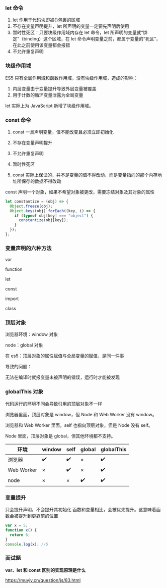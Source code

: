 ### let 命令

1. let 作用于代码块即被{}包裹的区域
2. 不存在变量声明提升，let 所声明的变量一定要先声明后使用
3. 暂时性死区：只要块级作用域内存在 let 命令，let 所声明的变量就“绑定”（binding）这个区域，在 let 命令声明变量之前，都属于变量的“死区”，在此之前使用该变量都会报错
4. 不允许重复声明

### 块级作用域

ES5 只有全局作用域和函数作用域，没有块级作用域，造成的影响：

1. 内层变量由于变量提升导致外层变量被覆盖
2. 用于计数的循环变量泄露为全局变量

let 实际上为 JavaScript 新增了块级作用域。

### const 命令

1. const 一旦声明变量，值不能改变且必须立即初始化

2. 不存在变量声明提升

3. 不允许重复声明

4. 暂时性死区

5. const 实际上保证的，并不是变量的值不得改动，而是变量指向的那个内存地址所保存的数据不得改动

const 声明一个对象，如果不希望对象被更改，需要冻结对象及其对象的属性

```js
let constantize = (obj) => {
  Object.freeze(obj);
  Object.keys(obj).forEach((key, i) => {
    if (typeof obj[key] === "object") {
      constantize(obj[key]);
    }
  });
};
```

### 变量声明的六种方法

var

function

let

const

import

class

### 顶层对象

浏览器环境：window 对象

node：global 对象

在 es5：顶层对象的属性赋值与全局变量的赋值，是同一件事

导致的问题：

无法在编译时就报变量未被声明的错误，运行时才能被发现

### globalThis 对象

代码运行的环境不同会导致引用的顶层对象不一样

浏览器里面，顶层对象是 window，但 Node 和 Web Worker 没有 window。

浏览器和 Web Worker 里面，self 也指向顶层对象，但是 Node 没有 self。

Node 里面，顶层对象是 global，但其他环境都不支持。

| 环境       | window | self | global | globalThis |
| ---------- | ------ | ---- | ------ | ---------- |
| 浏览器     | ✔️     | ✔️   | ×      | ✔️         |
| Web Worker | ×      | ✔️   | ×      | ✔️         |
| node       | ×      | ×    | ✔️     | ✔️         |

### 变量提升

只会提升声明，不会提升其初始化
函数和变量相比，会被优先提升。这意味着函数会被提升到更靠前的位置

```js
var x = 5;
function x() {
  return 6;
}
console.log(x); //5
```

### 面试题

**var、let 和 const 区别的实现原理是什么**

https://muyiy.cn/question/js/83.html